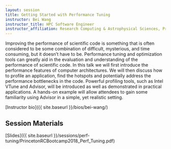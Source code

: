 ```yaml
---
layout: session
title: Getting Started with Performance Tuning
instructor: Bei Wang
instructor_title: HPC Software Engineer
instructor_affiliation: Research Computing & Astrophysical Sciences, Princeton University
---
```


Improving the performance of scientific code is something that is often considered to be some combination of difficult, mysterious, and time consuming, but it doesn’t have to be. Performance tuning and optimization tools can greatly aid in the evaluation and understanding of the performance of scientific code. In this talk we will first introduce the performance features of computer architectures. We will then discuss how to profile an application, find the hotspots and potentially address the performance bottlenecks in the code. Powerful profiling tools, such as Intel VTune and Advisor, will be introduced as well as demonstrated in practical applications. A hands-on example will allow attendees to gain some familiarity using Advisor in a simple, yet realistic setting.

[Instructor bio]({{ site.baseurl }}/bios/bei-wang/)

## Session Materials ##
[Slides]({{ site.baseurl }}/sessions/perf-tuning/PrincetonRCBootcamp2018_Perf_Tuning.pdf)  
